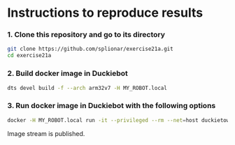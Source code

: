 # Instructions to reproduce results

### 1. Clone this repository and go to its directory
```bash
git clone https://github.com/splionar/exercise21a.git
cd exercise21a
```
### 2. Build docker image in Duckiebot
```bash
dts devel build -f --arch arm32v7 -H MY_ROBOT.local
```

### 3. Run docker image in Duckiebot with the following options
```bash
docker -H MY_ROBOT.local run -it --privileged --rm --net=host duckietown/exercise21a:v1-arm32v7
```
Image stream is published.
